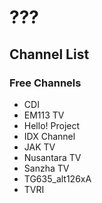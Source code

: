 # ???
## Channel List
### Free Channels
* CDI
* EM113 TV
* Hello! Project
* IDX Channel
* JAK TV
* Nusantara TV
* Sanzha TV
* TG635_alt126xA
* TVRI
